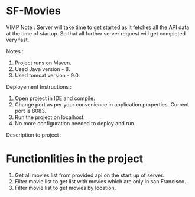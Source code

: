 # SF-Movies

VIMP Note : Server will take time to get started as it fetches all the API data at the time of startup.
            So that all further server request will get completed very fast.

Notes :
1) Project runs on Maven.
2) Used Java version - 8.
2) Used tomcat version - 9.0.


Deployement Instructions : 
1) Open project in IDE and compile.
2) Change port as per your convenience in application.properties. Current port is 8083.
3) Run the project on localhost.
4) No more configuration needed to deploy and run.


Description to project :
# Functionlities in the project
1) Get all movies list from provided api on the start up of server.
2) Filter movie list to get list with movies which are only in san Francisco.
3) Filter movie list to get movies by location.
